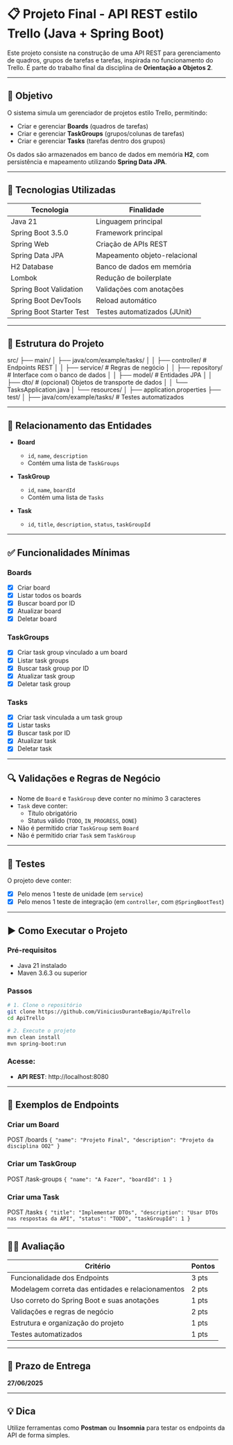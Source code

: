 
# 📋 Projeto Final - API REST estilo Trello (Java + Spring Boot)

Este projeto consiste na construção de uma API REST para gerenciamento de quadros, grupos de tarefas e tarefas, inspirada no funcionamento do Trello. É parte do trabalho final da disciplina de **Orientação a Objetos 2**.

---

## 📌 Objetivo

O sistema simula um gerenciador de projetos estilo Trello, permitindo:

- Criar e gerenciar **Boards** (quadros de tarefas)
- Criar e gerenciar **TaskGroups** (grupos/colunas de tarefas)
- Criar e gerenciar **Tasks** (tarefas dentro dos grupos)

Os dados são armazenados em banco de dados em memória **H2**, com persistência e mapeamento utilizando **Spring Data JPA**.

---

## 🧰 Tecnologias Utilizadas

| Tecnologia | Finalidade |
|------------|------------|
| Java 21 | Linguagem principal |
| Spring Boot 3.5.0 | Framework principal |
| Spring Web | Criação de APIs REST |
| Spring Data JPA | Mapeamento objeto-relacional |
| H2 Database | Banco de dados em memória |
| Lombok | Redução de boilerplate |
| Spring Boot Validation | Validações com anotações |
| Spring Boot DevTools | Reload automático |
| Spring Boot Starter Test | Testes automatizados (JUnit) |

---

## 🧱 Estrutura do Projeto

src/
├── main/
│   ├── java/com/example/tasks/
│   │   ├── controller/     # Endpoints REST
│   │   ├── service/        # Regras de negócio
│   │   ├── repository/     # Interface com o banco de dados
│   │   ├── model/          # Entidades JPA
│   │   ├── dto/            # (opcional) Objetos de transporte de dados
│   │   └── TasksApplication.java
│   └── resources/
│       ├── application.properties
├── test/
│   ├── java/com/example/tasks/  # Testes automatizados

---

## 🔄 Relacionamento das Entidades

- **Board**
    - `id`, `name`, `description`
    - Contém uma lista de `TaskGroups`

- **TaskGroup**
    - `id`, `name`, `boardId`
    - Contém uma lista de `Tasks`

- **Task**
    - `id`, `title`, `description`, `status`, `taskGroupId`

---

## ✅ Funcionalidades Mínimas

### Boards
- [x] Criar board
- [x] Listar todos os boards
- [x] Buscar board por ID
- [x] Atualizar board
- [x] Deletar board

### TaskGroups
- [x] Criar task group vinculado a um board
- [x] Listar task groups
- [x] Buscar task group por ID
- [x] Atualizar task group
- [x] Deletar task group

### Tasks
- [x] Criar task vinculada a um task group
- [x] Listar tasks
- [x] Buscar task por ID
- [x] Atualizar task
- [x] Deletar task

---

## 🔍 Validações e Regras de Negócio

- Nome de `Board` e `TaskGroup` deve conter no mínimo 3 caracteres
- `Task` deve conter:
    - Título obrigatório
    - Status válido (`TODO`, `IN_PROGRESS`, `DONE`)
- Não é permitido criar `TaskGroup` sem `Board`
- Não é permitido criar `Task` sem `TaskGroup`

---

## 🧪 Testes

O projeto deve conter:

- [x] Pelo menos 1 teste de unidade (em `service`)
- [x] Pelo menos 1 teste de integração (em `controller`, com `@SpringBootTest`)

---

## ▶️ Como Executar o Projeto

### Pré-requisitos
- Java 21 instalado
- Maven 3.6.3 ou superior

### Passos

```bash
# 1. Clone o repositório
git clone https://github.com/ViniciusDuranteBagio/ApiTrello
cd ApiTrello

# 2. Execute o projeto
mvn clean install
mvn spring-boot:run
```

### Acesse:
- **API REST**: http://localhost:8080

---

## 🔁 Exemplos de Endpoints

### Criar um Board
POST /boards
``
{
  "name": "Projeto Final",
  "description": "Projeto da disciplina OO2"
}
``

### Criar um TaskGroup
POST /task-groups
``
{
  "name": "A Fazer",
  "boardId": 1
}
``

### Criar uma Task
POST /tasks
``
{
  "title": "Implementar DTOs",
  "description": "Usar DTOs nas respostas da API",
  "status": "TODO",
  "taskGroupId": 1
}
``

---

## 🧑‍🏫 Avaliação

| Critério | Pontos |
|---------|--------|
| Funcionalidade dos Endpoints | 3 pts |
| Modelagem correta das entidades e relacionamentos | 2 pts |
| Uso correto do Spring Boot e suas anotações | 1 pts |
| Validações e regras de negócio | 2 pts |
| Estrutura e organização do projeto | 1 pts |
| Testes automatizados | 1 pts |

---

## 📅 Prazo de Entrega

**27/06/2025**

---

## 💡 Dica

Utilize ferramentas como **Postman** ou **Insomnia** para testar os endpoints da API de forma simples.
